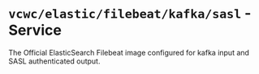 # `vcwc/elastic/filebeat/kafka/sasl` - Service

The Official ElasticSearch Filebeat image configured for kafka input and SASL authenticated output.
